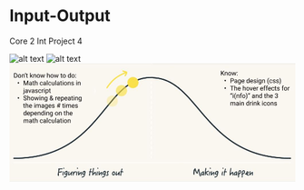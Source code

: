 # Input-Output
 Core 2 Int Project 4


![alt text](project-4-visual.jpg)
![alt text](project-4-visual-2.jpg)
![Hill Chart](hill-chart.jpg)